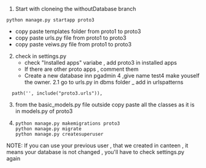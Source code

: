 1. Start with cloneing the withoutDatabase branch
```
python manage.py startapp proto3
```
  - copy paste templates folder from proto1 to proto3
  - copy paste urls.py file from proto1 to proto3
  - copy paste veiws.py file from proto1 to proto3
2. check in settings.py
    - check "Installed apps" variabe , add proto3 in installed apps
    - If there are other proto apps , comment them
    - Create a new database inn pgadmin 4 ,give name test4 make youself the owner.
2.1 go to urls.py in dbms folder
  _ add in urlspatterns 
  ```
    path('', include("proto3.urls")),
  ```

3. from the basic_models.py file outside copy paste all the classes as it is in models.py of proto3
4. ```
   python manage.py makemigrations proto3
   python manage.py migrate
   python manage.py createsuperuser
   ```

NOTE: If you can use your previous user , that we created in canteen , it means your database is not changed , you'll have to check settings.py again
